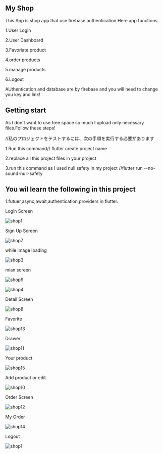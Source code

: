 ## My Shop

This App is  shop app that use firebase authentication.Here app functions

1.User Login

2.User Dashboard

3.Favoriate product

4.order products

5.manage products

6.Logout

AUthentication and database  are by firebase and you will need to change you key and link! 


## Getting start

As I don't want to use free space so much I upload only necessary files.Follow these steps!

//私のプロジェクトをテストするには、次の手順を実行する必要があります

1.Run this command// flutter create project name

2.replace all this project files in your project

3.run this command as I used null safety in my project //flutter run --no-sound-null-safety

## You wil learn the following  in this project

 1.futuer,async,await,authentication,providers in flutter.
 
 
 Login Screen
 
![shop1](https://user-images.githubusercontent.com/95702171/215938697-814eac3a-4506-41d0-a9a5-6027c8746ba7.png)

Sign Up Screen

![shop7](https://user-images.githubusercontent.com/95702171/215954431-73aed986-bd92-4b2f-a5e4-35e00a221aaa.jpg)

while image loading 

![shop3](https://user-images.githubusercontent.com/95702171/215954646-53607729-d1fa-4494-9d21-37cccb10ee48.png)

mian screen

![shop9](https://user-images.githubusercontent.com/95702171/215954761-25e62a88-271f-466f-9aaa-45c2808948c0.jpg)


![shop4](https://user-images.githubusercontent.com/95702171/215954794-153381ca-1dc9-45bf-bcae-7bac2b948741.jpg)

Detail Screen

![shop8](https://user-images.githubusercontent.com/95702171/215954823-14726067-6252-470b-bda8-8018040234ad.jpg)

Favorite

![shop13](https://user-images.githubusercontent.com/95702171/215954910-1f4a734a-3c86-40f7-95b1-0b8c49f9543f.jpg)


Drawer

![shop11](https://user-images.githubusercontent.com/95702171/215954922-7bea08e4-1099-4390-8299-4012687639cf.jpg)

Your product

![shop15](https://user-images.githubusercontent.com/95702171/215954964-b7f8fb65-02c9-48cc-a28d-8b347783ef5d.jpg)

Add product or edit

![shop10](https://user-images.githubusercontent.com/95702171/215954987-eb5f783d-b468-4039-b3b6-99e6aeb065f5.jpg)

Order  Screen

![shop12](https://user-images.githubusercontent.com/95702171/215955032-75e5af44-1557-44d4-a0cc-34c84bfd0b7f.jpg)

My Order

![shop14](https://user-images.githubusercontent.com/95702171/215955081-3a20aeee-b955-4dbc-a588-596cc76615cd.jpg)

Logout

![shop1](https://user-images.githubusercontent.com/95702171/215955112-b2f77b6d-0b3e-4b5f-9adf-0eba01d3166c.png)
